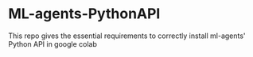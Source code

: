 # ML-agents-PythonAPI
This repo gives the essential requirements to correctly install ml-agents' Python API in google colab
